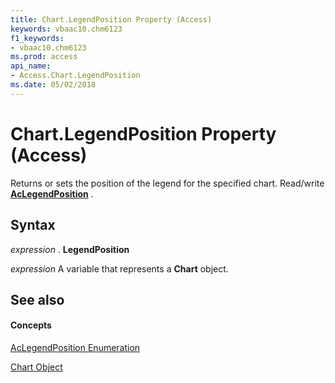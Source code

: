 ```yaml
---
title: Chart.LegendPosition Property (Access)
keywords: vbaac10.chm6123
f1_keywords:
- vbaac10.chm6123
ms.prod: access
api_name:
- Access.Chart.LegendPosition
ms.date: 05/02/2018
---
```



# Chart.LegendPosition Property (Access)

Returns or sets the position of the legend for the specified chart. Read/write **[AcLegendPosition](aclegendposition-enumeration-access.md)** .


## Syntax

 _expression_ . **LegendPosition**

 _expression_ A variable that represents a **Chart** object.


## See also


#### Concepts


[AcLegendPosition Enumeration](aclegendposition-enumeration-access.md)

[Chart Object](chart-object-access.md)
